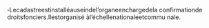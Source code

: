 ‐Lecadastreestinstalléauseindel’organeenchargedela confirmationde
droitsfonciers.Ilestorganisé àl’échellenationaleetcommu nale.